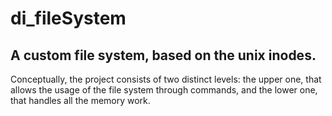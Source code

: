 # di_fileSystem

## A custom file system, based on the unix inodes.
Conceptually, the project consists of two distinct levels: the upper one, that allows the usage of the file system through commands, and
the lower one, that handles all the memory work.


